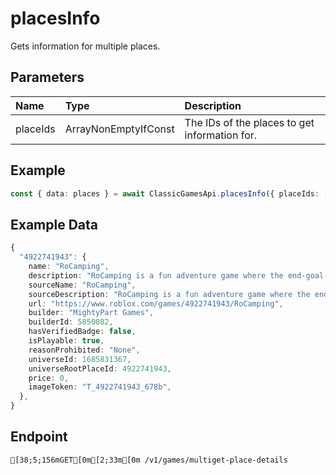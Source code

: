 
# placesInfo
Gets information for multiple places.


## Parameters
| Name     | Type                          | Description                                   |
| :------- | :---------------------------- | :-------------------------------------------- |
| placeIds | ArrayNonEmptyIfConst<PlaceId> | The IDs of the places to get information for. |



## Example
```ts copy showLineNumbers
const { data: places } = await ClassicGamesApi.placesInfo({ placeIds: [4922741943] }); 
```


## Example Data
```ts copy showLineNumbers
{
  "4922741943": {
    name: "RoCamping",
    description: "RoCamping is a fun adventure game where the end-goal is to create the best camp ever. Gather resources, chop down trees, go down caves and much more! Start your journey today!\r\n\r\nNOTE: RoCamping is still in BETA so expect there to be glitches, if you find a glitch then don't hesitate to join our group and report it there.\r\n\r\nCurrent Version: BETA v3,0\r\n\r\nalvinblox",
    sourceName: "RoCamping",
    sourceDescription: "RoCamping is a fun adventure game where the end-goal is to create the best camp ever. Gather resources, chop down trees, go down caves and much more! Start your journey today!\r\n\r\nNOTE: RoCamping is still in BETA so expect there to be glitches, if you find a glitch then don't hesitate to join our group and report it there.\r\n\r\nCurrent Version: BETA v3,0",
    url: "https://www.roblox.com/games/4922741943/RoCamping",
    builder: "MightyPart Games",
    builderId: 5850082,
    hasVerifiedBadge: false,
    isPlayable: true,
    reasonProhibited: "None",
    universeId: 1685831367,
    universeRootPlaceId: 4922741943,
    price: 0,
    imageToken: "T_4922741943_678b",
  },
} 
```


## Endpoint
```ansi
[38;5;156mGET[0m[2;33m[0m /v1/games/multiget-place-details
```
  